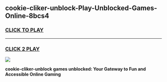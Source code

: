 
## cookie-cliker-unblock-Play-Unblocked-Games-Online-8bcs4
<h3>
<a href="https://premium76.site?title=cookie-cliker-unblock&ref=25A">CLICK TO PLAY</a></h3>
<hr>

<h3>
<a href="https://premium76.site?title=cookie-cliker-unblock&ref=25A">CLICK 2 PLAY</a>
  
</h3>

<a href="https://premium76.site?title=cookie-cliker-unblock&ref=25A"><img src="https://clearcache.store/games.png"></a>


**cookie-cliker-unblock games unblocked: Your Gateway to Fun and Accessible Online Gaming**

